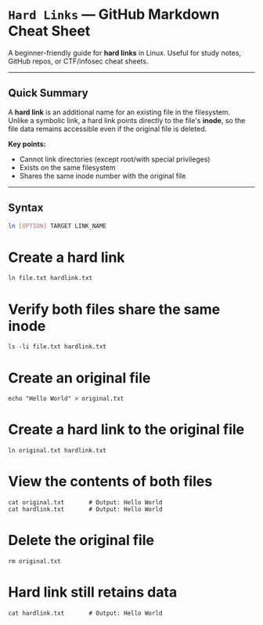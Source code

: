 # `Hard Links` — GitHub Markdown Cheat Sheet

A beginner-friendly guide for **hard links** in Linux. Useful for study notes, GitHub repos, or CTF/infosec cheat sheets.

---

## Quick Summary

A **hard link** is an additional name for an existing file in the filesystem.  
Unlike a symbolic link, a hard link points directly to the file's **inode**, so the file data remains accessible even if the original file is deleted.

**Key points:**
- Cannot link directories (except root/with special privileges)
- Exists on the same filesystem
- Shares the same inode number with the original file

---

## Syntax

```bash
ln [OPTION] TARGET LINK_NAME
```
# Create a hard link
```
ln file.txt hardlink.txt
```
# Verify both files share the same inode
```
ls -li file.txt hardlink.txt
```
# Create an original file
```
echo "Hello World" > original.txt
```
# Create a hard link to the original file
```
ln original.txt hardlink.txt
```
# View the contents of both files
```
cat original.txt       # Output: Hello World
cat hardlink.txt       # Output: Hello World
```
# Delete the original file
```
rm original.txt
```
# Hard link still retains data
```
cat hardlink.txt       # Output: Hello World
```


